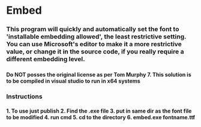 # Embed
<h3>This program will quickly and automatically set the font to 'installable embedding allowed', the least restrictive setting. You can use Microsoft's editor to make it a more restrictive value, or change it in the source code, if you really require a different embedding level.<h3>


<h4> Do NOT posses the original license as per Tom Murphy 7. This solution is to be compiled in visual studio to run in x64 systems<h4>

<h3>Instructions</h3>
<h4>
1. To use just publish
2. Find the .exe file
3. put in same dir as the font file to be modified
4. run cmd
5. cd to the directory
6. embed.exe fontname.ttf




</h4>
